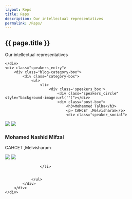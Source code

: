 ```yaml
---
layout: Reps
title: Reps
description: Our intellectual representatives
permalink: /Reps/
---
```


<article class="post">
	<div class="post-header">
		<div id="particles-js"></div>
		<h1>{{ page.title }}</h1>
		<p class="page_description">Our intellectual representatives</p>
	
	</div>
	<div class="speakers_entry">
		<div class="blog-category-box">
			<div class="category-box">
				<ul>
					<li>
						<div class='speakers_box'>
							<div class="speakers_circle" style="background-image:url('')"></div>
							<div class="post-box">
								<h3>Mohammed Talha</h3>
								<p> CAHCET ,Melvisharam</p>
								<div class="speaker_social">

<a href="https://github.com/cmhashim" target="_blank"><img src="/images/icons/github.png"></a>
		<a href="https://www.linkedin.com/in/cmhashim/" target="_blank"><img src="/images/icons/linkedin.png"></a>
								</div>
							</div>
						</div>
						<div class='speakers_box'>
							<div class="speakers_circle" style="background-image:url('')"></div>
							<div class="post-box">
								<h3>Mohamed Nashid Mifzal</h3>
								<p>CAHCET ,Melvisharam</p>
								<div class="speaker_social">

<a href="https://github.com/cmhashim" target="_blank"><img src="/images/icons/github.png"></a>
		<a href="https://www.linkedin.com/in/cmhashim/" target="_blank"><img src="/images/icons/linkedin.png"></a>
								</div>
							</div>
						</div>
						
						
					</li>
					
		
				</ul>
			</div>
		</div>
	</div>
</article>
